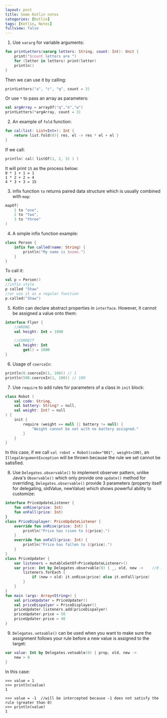 ```yaml
---
layout: post
title: Some Kotlin notes
categories: [Kotlin]
tags: [Kotlin, Notes]
fullview: false
---
```


1. Use `vararg` for variable arguments:
```kotlin
fun printLetters(vararg letters: String, count: Int): Unit {
    print("$count letters are ")
    for (letter in letters) print(letter)
    println()
}
```
Then we can use it by calling:
```kotlin
printLetters("a", "c", "q", count = 3)
```
Or use `*` to pass an array as parameters:
```kotlin
val argArray = arrayOf("q","e","w")
printLetters(*argArray, count = 3)
```

2. An example of `fold` function:
```kotlin
fun cal(list: List<Int>): Int {
    return list.fold(0){ res, el -> res * el + el }
}
```
If we call:
```kotlin
println( cal( listOf(1, 2, 3) ) )
```
It will print `15` as the process below:  
`0 * 1 + 1 = 1`  
`1 * 2 + 2 = 4`  
`4 * 3 + 3 = 15`  

3. infix function `to` returns paired data structure which is usually combined with `map`:
```kotlin
mapOf(
    1 to "one",
    2 to "two",
    3 to "three"
)
```

4. A simple infix function example:
```kotlin
class Person {
    infix fun called(name: String) {
        println("My name is $name.")
    }
}
```
To call it:
```kotlin
val p = Person()
//infix style
p called "Shaw"
//or use it as a regular function
p.called("Shaw")
```

5. Kotlin can declare abstract properties in `interface`. However, it cannot be assigned a value onto them:
```kotlin
interface Flyer {
    //WRONG
    val height: Int = 1000

    //CORRECT
    val height: Int
        get() = 1000
}
```

6. Usage of `coerceIn`:
```kotlin
println(0.coerceIn(1, 100)) // 1
println(500.coerceIn(1, 100)) // 100
```

7. Use `require` to add rules for parameters of a class in `init` block:
```kotlin
class Robot (
    val code: String,
    val battery: String? = null,
    val weight: Int? = null
) {
    init {
        require (weight == null || battery != null) {
            "Weight cannot be set with no battery assigned."
        }
    }
}
```
In this case, if we call `val robot = Robot(code="001", weight=100)`, an `IllegalArgumentException` will be thrown because the rule we set cannot be satisfied.

8. Use `Delegates.observable()` to implement observer pattern, unlike Java's `Observable()` which only provide one `update()` method for overriding, `Delegates.observable()` provide 3 parameters (property itself for delegating, oldValue, newValue) which shows powerful ability to customize: 
```kotlin
interface PriceUpdateListener {
    fun onRise(price: Int)
    fun onFall(price: Int)
} 
class PriceDisplayer: PriceUpdateListener {
    override fun onRise(price: Int) {
        println("Price has risen to ${price}.")
    }
    override fun onFall(price: Int) {
        println("Price has fallen to ${price}.")
    }
} 
class PriceUpdater {
    var listeners = mutableSetOf<PriceUpdateListener>()
    var price: Int by Delegates.observable(0) { _, old, new ->    //0 is initial value, (_, old, new) are the 3 parameters mentioned above
        listeners.forEach {
            if (new > old) it.onRise(price) else it.onFall(price)
        }
    }
} 
fun main (args: Array<String>) {
    val priceUpdater = PriceUpdater()
    val priceDispalyer = PriceDisplayer()
    priceUpdater.listeners.add(priceDispalyer)
    priceUpdater.price = 50
    priceUpdater.price = 40
}
```

9. `Delegates.vetoable()` can be used when you want to make sure the assignment follows your rule before a new value is assigned to the target:
```kotlin
var value: Int by Delegates.vetoable(0) { prop, old, new ->
    new > 0
}
```
In this case:
```
>>> value = 1
>>> println(value)
1
```
```
>>> value = -1  //will be intercepted because -1 does not satisfy the rule (greater than 0)
>>> println(value)
1
```
